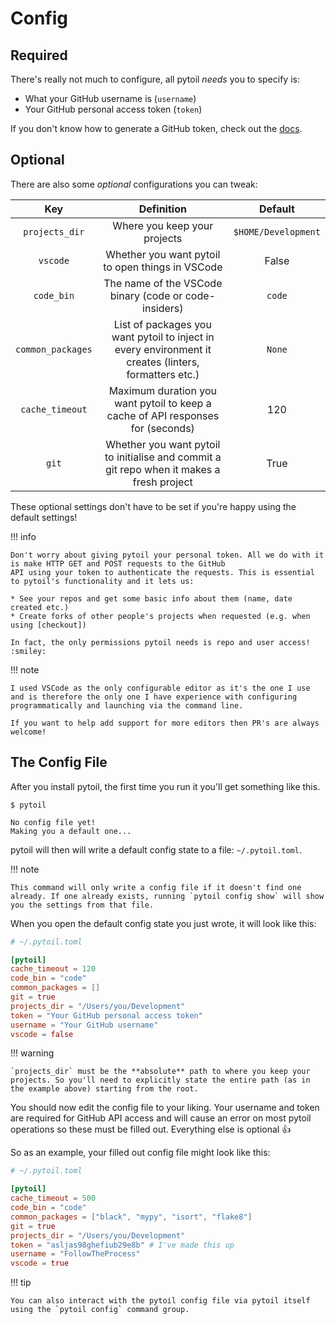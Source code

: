 # Config

## Required

There's really not much to configure, all pytoil *needs* you to specify is:

* What your GitHub username is (`username`)
* Your GitHub personal access token (`token`)

If you don't know how to generate a GitHub token, check out the [docs].

## Optional

There are also some *optional* configurations you can tweak:

|        Key        |                                              Definition                                               |       Default       |
| :---------------: | :---------------------------------------------------------------------------------------------------: | :-----------------: |
|  `projects_dir`   |                                     Where you keep your projects                                      | `$HOME/Development` |
|     `vscode`      |                           Whether you want pytoil to open things in VSCode                            |        False        |
|     `code_bin`    |                           The name of the VSCode binary (code or code-insiders)                       |        `code`       |
| `common_packages` | List of packages you want pytoil to inject in every environment it creates (linters, formatters etc.) |       `None`        |
| `cache_timeout`   | Maximum duration you want pytoil to keep a cache of API responses for (seconds)                       |       120           |
|   `git`           |        Whether you want pytoil to initialise and commit a git repo when it makes a fresh project      |        True         |

These optional settings don't have to be set if you're happy using the default settings!

!!! info

    Don't worry about giving pytoil your personal token. All we do with it is make HTTP GET and POST requests to the GitHub
    API using your token to authenticate the requests. This is essential to pytoil's functionality and it lets us:

    * See your repos and get some basic info about them (name, date created etc.)
    * Create forks of other people's projects when requested (e.g. when using [checkout])

    In fact, the only permissions pytoil needs is repo and user access! :smiley:

!!! note

    I used VSCode as the only configurable editor as it's the one I use and is therefore the only one I have experience with configuring programmatically and launching via the command line.

    If you want to help add support for more editors then PR's are always welcome!

## The Config File

After you install pytoil, the first time you run it you'll get something like this.

<div class="termy">

```console
$ pytoil

No config file yet!
Making you a default one...
```

</div>

pytoil will then will write a default config state to a file: `~/.pytoil.toml`.

!!! note

    This command will only write a config file if it doesn't find one already. If one already exists, running `pytoil config show` will show you the settings from that file.

When you open the default config state you just wrote, it will look like this:

```toml
# ~/.pytoil.toml

[pytoil]
cache_timeout = 120
code_bin = "code"
common_packages = []
git = true
projects_dir = "/Users/you/Development"
token = "Your GitHub personal access token"
username = "Your GitHub username"
vscode = false
```

!!! warning

    `projects_dir` must be the **absolute** path to where you keep your projects. So you'll need to explicitly state the entire path (as in the example above) starting from the root.

You should now edit the config file to your liking. Your username and token are required for GitHub API access and will cause an error on most pytoil operations so these must be filled out. Everything else is optional :thumbsup:

So as an example, your filled out config file might look like this:

```toml
# ~/.pytoil.toml

[pytoil]
cache_timeout = 500
code_bin = "code"
common_packages = ["black", "mypy", "isort", "flake8"]
git = true
projects_dir = "/Users/you/Development"
token = "asljas98ghefiub29e8b" # I've made this up
username = "FollowTheProcess"
vscode = true

```

!!! tip

    You can also interact with the pytoil config file via pytoil itself using the `pytoil config` command group.

[docs]: https://docs.github.com/en/github/authenticating-to-github/creating-a-personal-access-token
[checkout]: ./commands/checkout.md

